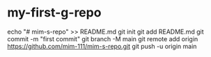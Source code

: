 # my-first-g-repo
echo "# mim-s-repo" >> README.md
git init
git add README.md
git commit -m "first commit"
git branch -M main
git remote add origin https://github.com/mim-111/mim-s-repo.git
git push -u origin main
